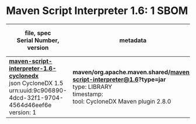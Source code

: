 Maven Script Interpreter 1.6: 1 SBOM
=======

| file, spec<br>Serial Number, version| metadata | components<br>by type<br>- libs purl types |
| ----------------------------------- | -------- | ------------------------------------------ |
| **[maven-script-interpreter-1.6-cyclonedx](maven/org.apache.maven.shared/maven-script-interpreter/1.6/maven-script-interpreter-1.6-cyclonedx.json)**<br>json CycloneDX 1.5<br>urn:uuid:9c906890-4dcd-32f1-9704-4564d46eef6e<br>version: 1 | **maven/org.apache.maven.shared/maven-script-interpreter@1.6?type=jar**<br>type: LIBRARY<br>timestamp: <br>tool: CycloneDX Maven plugin 2.8.0 | 4<br>`library`: 4 <br>- `maven`: 4  |
